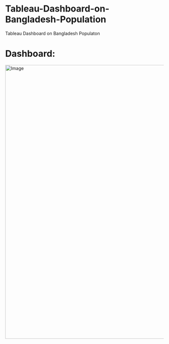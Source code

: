 # Tableau-Dashboard-on-Bangladesh-Population
Tableau Dashboard on Bangladesh Populaton





# Dashboard:
<img width="1670" height="871" alt="Image" src="https://github.com/user-attachments/assets/d6e46ce9-47ec-4c0a-ac02-e3d3fe40befb" />
